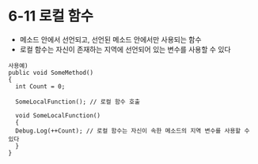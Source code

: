 # 6-11 로컬 함수
* 메소드 안에서 선언되고, 선언된 메소드 안에서만 사용되는 함수
* 로컬 함수는 자신이 존재하는 지역에 선언되어 있는 변수를 사용할 수 있다
  
```
사용예)
public void SomeMethod()
{
  int Count = 0;

  SomeLocalFunction(); // 로컬 함수 호출

  void SomeLocalFunction()
  {
  Debug.Log(++Count); // 로컬 함수는 자신이 속한 메소드의 지역 변수를 사용할 수 있다
  }
}

```
